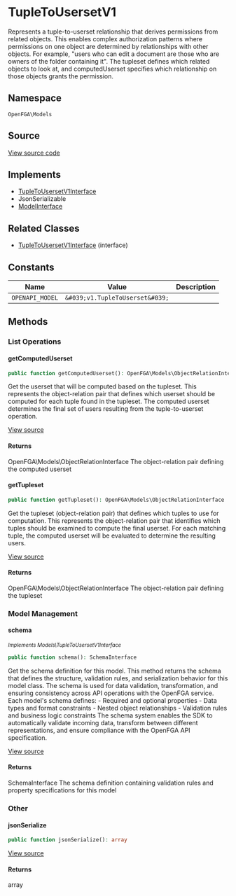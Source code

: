 # TupleToUsersetV1

Represents a tuple-to-userset relationship that derives permissions from related objects. This enables complex authorization patterns where permissions on one object are determined by relationships with other objects. For example, &quot;users who can edit a document are those who are owners of the folder containing it&quot;. The tupleset defines which related objects to look at, and computedUserset specifies which relationship on those objects grants the permission.

## Namespace
`OpenFGA\Models`

## Source
[View source code](https://github.com/evansims/openfga-php/blob/main/src/Models/TupleToUsersetV1.php)

## Implements
* [TupleToUsersetV1Interface](TupleToUsersetV1Interface.md)
* JsonSerializable
* [ModelInterface](ModelInterface.md)

## Related Classes
* [TupleToUsersetV1Interface](Models/TupleToUsersetV1Interface.md) (interface)

## Constants
| Name | Value | Description |
|------|-------|-------------|
| `OPENAPI_MODEL` | `&#039;v1.TupleToUserset&#039;` |  |


## Methods

                                                                                    
### List Operations
#### getComputedUserset


```php
public function getComputedUserset(): OpenFGA\Models\ObjectRelationInterface
```

Get the userset that will be computed based on the tupleset. This represents the object-relation pair that defines which userset should be computed for each tuple found in the tupleset. The computed userset determines the final set of users resulting from the tuple-to-userset operation.

[View source](https://github.com/evansims/openfga-php/blob/main/src/Models/TupleToUsersetV1.php#L55)


#### Returns
OpenFGA\Models\ObjectRelationInterface
 The object-relation pair defining the computed userset

#### getTupleset


```php
public function getTupleset(): OpenFGA\Models\ObjectRelationInterface
```

Get the tupleset (object-relation pair) that defines which tuples to use for computation. This represents the object-relation pair that identifies which tuples should be examined to compute the final userset. For each matching tuple, the computed userset will be evaluated to determine the resulting users.

[View source](https://github.com/evansims/openfga-php/blob/main/src/Models/TupleToUsersetV1.php#L64)


#### Returns
OpenFGA\Models\ObjectRelationInterface
 The object-relation pair defining the tupleset

### Model Management
#### schema

*<small>Implements Models\TupleToUsersetV1Interface</small>*  

```php
public function schema(): SchemaInterface
```

Get the schema definition for this model. This method returns the schema that defines the structure, validation rules, and serialization behavior for this model class. The schema is used for data validation, transformation, and ensuring consistency across API operations with the OpenFGA service. Each model&#039;s schema defines: - Required and optional properties - Data types and format constraints - Nested object relationships - Validation rules and business logic constraints The schema system enables the SDK to automatically validate incoming data, transform between different representations, and ensure compliance with the OpenFGA API specification.

[View source](https://github.com/evansims/openfga-php/blob/main/src/Models/ModelInterface.php#L52)


#### Returns
SchemaInterface
 The schema definition containing validation rules and property specifications for this model

### Other
#### jsonSerialize


```php
public function jsonSerialize(): array
```


[View source](https://github.com/evansims/openfga-php/blob/main/src/Models/TupleToUsersetV1.php#L73)


#### Returns
array

